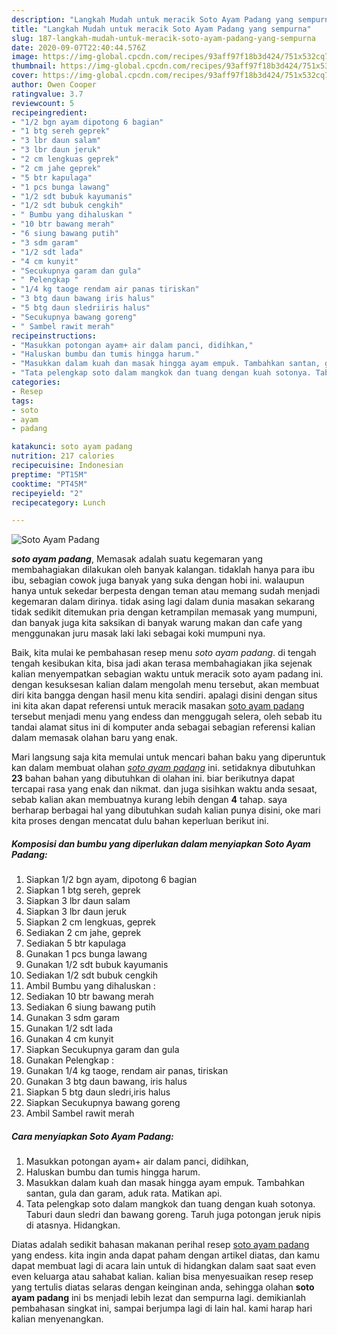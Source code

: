 ```yaml
---
description: "Langkah Mudah untuk meracik Soto Ayam Padang yang sempurna"
title: "Langkah Mudah untuk meracik Soto Ayam Padang yang sempurna"
slug: 187-langkah-mudah-untuk-meracik-soto-ayam-padang-yang-sempurna
date: 2020-09-07T22:40:44.576Z
image: https://img-global.cpcdn.com/recipes/93aff97f18b3d424/751x532cq70/soto-ayam-padang-foto-resep-utama.jpg
thumbnail: https://img-global.cpcdn.com/recipes/93aff97f18b3d424/751x532cq70/soto-ayam-padang-foto-resep-utama.jpg
cover: https://img-global.cpcdn.com/recipes/93aff97f18b3d424/751x532cq70/soto-ayam-padang-foto-resep-utama.jpg
author: Owen Cooper
ratingvalue: 3.7
reviewcount: 5
recipeingredient:
- "1/2 bgn ayam dipotong 6 bagian"
- "1 btg sereh geprek"
- "3 lbr daun salam"
- "3 lbr daun jeruk"
- "2 cm lengkuas geprek"
- "2 cm jahe geprek"
- "5 btr kapulaga"
- "1 pcs bunga lawang"
- "1/2 sdt bubuk kayumanis"
- "1/2 sdt bubuk cengkih"
- " Bumbu yang dihaluskan "
- "10 btr bawang merah"
- "6 siung bawang putih"
- "3 sdm garam"
- "1/2 sdt lada"
- "4 cm kunyit"
- "Secukupnya garam dan gula"
- " Pelengkap "
- "1/4 kg taoge rendam air panas tiriskan"
- "3 btg daun bawang iris halus"
- "5 btg daun sledriiris halus"
- "Secukupnya bawang goreng"
- " Sambel rawit merah"
recipeinstructions:
- "Masukkan potongan ayam+ air dalam panci, didihkan,"
- "Haluskan bumbu dan tumis hingga harum."
- "Masukkan dalam kuah dan masak hingga ayam empuk. Tambahkan santan, gula dan garam, aduk rata. Matikan api."
- "Tata pelengkap soto dalam mangkok dan tuang dengan kuah sotonya. Taburi daun sledri dan bawang goreng. Taruh juga potongan jeruk nipis di atasnya. Hidangkan."
categories:
- Resep
tags:
- soto
- ayam
- padang

katakunci: soto ayam padang 
nutrition: 217 calories
recipecuisine: Indonesian
preptime: "PT15M"
cooktime: "PT45M"
recipeyield: "2"
recipecategory: Lunch

---
```



![Soto Ayam Padang](https://img-global.cpcdn.com/recipes/93aff97f18b3d424/751x532cq70/soto-ayam-padang-foto-resep-utama.jpg)

<b><i>soto ayam padang</i></b>, Memasak adalah suatu kegemaran yang membahagiakan dilakukan oleh banyak kalangan. tidaklah hanya para ibu ibu, sebagian cowok juga banyak yang suka dengan hobi ini. walaupun hanya untuk sekedar berpesta dengan teman atau memang sudah menjadi kegemaran dalam dirinya. tidak asing lagi dalam dunia masakan sekarang tidak sedikit ditemukan pria dengan ketrampilan memasak yang mumpuni, dan banyak juga kita saksikan di banyak warung makan dan cafe yang menggunakan juru masak laki laki sebagai koki mumpuni nya.



Baik, kita mulai ke pembahasan resep menu <i>soto ayam padang</i>. di tengah tengah kesibukan kita, bisa jadi akan terasa membahagiakan jika sejenak kalian menyempatkan sebagian waktu untuk meracik soto ayam padang ini. dengan kesuksesan kalian dalam mengolah menu tersebut, akan membuat diri kita bangga dengan hasil menu kita sendiri. apalagi disini dengan situs ini kita akan dapat referensi untuk meracik masakan <u>soto ayam padang</u> tersebut menjadi menu yang endess dan menggugah selera, oleh sebab itu tandai alamat situs ini di komputer anda sebagai sebagian referensi kalian dalam memasak olahan baru yang enak.


Mari langsung saja kita memulai untuk mencari bahan baku yang diperuntuk kan dalam membuat olahan <u><i>soto ayam padang</i></u> ini. setidaknya dibutuhkan <b>23</b> bahan bahan yang dibutuhkan di olahan ini. biar berikutnya dapat tercapai rasa yang enak dan nikmat. dan juga sisihkan waktu anda sesaat, sebab kalian akan membuatnya kurang lebih dengan <b>4</b> tahap. saya berharap berbagai hal yang dibutuhkan sudah kalian punya disini, oke mari kita proses dengan mencatat dulu bahan keperluan berikut ini.

<!--inarticleads1-->

##### Komposisi dan bumbu yang diperlukan dalam menyiapkan Soto Ayam Padang:

1. Siapkan 1/2 bgn ayam, dipotong 6 bagian
1. Siapkan 1 btg sereh, geprek
1. Siapkan 3 lbr daun salam
1. Siapkan 3 lbr daun jeruk
1. Siapkan 2 cm lengkuas, geprek
1. Sediakan 2 cm jahe, geprek
1. Sediakan 5 btr kapulaga
1. Gunakan 1 pcs bunga lawang
1. Gunakan 1/2 sdt bubuk kayumanis
1. Sediakan 1/2 sdt bubuk cengkih
1. Ambil  Bumbu yang dihaluskan :
1. Sediakan 10 btr bawang merah
1. Sediakan 6 siung bawang putih
1. Gunakan 3 sdm garam
1. Gunakan 1/2 sdt lada
1. Gunakan 4 cm kunyit
1. Siapkan Secukupnya garam dan gula
1. Gunakan  Pelengkap :
1. Gunakan 1/4 kg taoge, rendam air panas, tiriskan
1. Gunakan 3 btg daun bawang, iris halus
1. Siapkan 5 btg daun sledri,iris halus
1. Siapkan Secukupnya bawang goreng
1. Ambil  Sambel rawit merah




<!--inarticleads2-->

##### Cara menyiapkan Soto Ayam Padang:

1. Masukkan potongan ayam+ air dalam panci, didihkan,
1. Haluskan bumbu dan tumis hingga harum.
1. Masukkan dalam kuah dan masak hingga ayam empuk. Tambahkan santan, gula dan garam, aduk rata. Matikan api.
1. Tata pelengkap soto dalam mangkok dan tuang dengan kuah sotonya. Taburi daun sledri dan bawang goreng. Taruh juga potongan jeruk nipis di atasnya. Hidangkan.




Diatas adalah sedikit bahasan makanan perihal resep <u>soto ayam padang</u> yang endess. kita ingin anda dapat paham dengan artikel diatas, dan kamu dapat membuat lagi di acara lain untuk di hidangkan dalam saat saat even even keluarga atau sahabat kalian. kalian bisa menyesuaikan resep resep yang tertulis diatas selaras dengan keinginan anda, sehingga olahan <b>soto ayam padang</b> ini bs menjadi lebih lezat dan sempurna lagi. demikianlah pembahasan singkat ini, sampai berjumpa lagi di lain hal. kami harap hari kalian menyenangkan.
